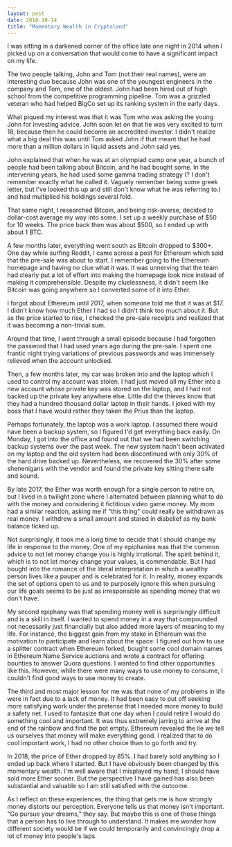 ```yaml
---
layout: post
date: 2018-10-14
title: "Momentary Wealth in Cryptoland"
---
```


I was sitting in a darkened corner of the office late one night in 2014 when I picked up on a conversation that would come to have a significant impact on my life.

The two people talking, John and Tom (not their real names), were an interesting duo because John was one of the youngest engineers in the company and Tom, one of the oldest. John had been hired out of high school from the competitive programming pipeline. Tom was a grizzled veteran who had helped BigCo set up its ranking system in the early days.

What piqued my interest was that it was Tom who was asking the young John for investing advice. John soon let on that he was very excited to turn 18, because then he could become an accredited investor. I didn't realize what a big deal this was until Tom asked John if that meant that he had more than a million dollars in liquid assets and John said yes.

John explained that when he was at an olympiad camp one year, a bunch of people had been talking about Bitcoin, and he had bought some. In the intervening years, he had used some gamma trading strategy (? I don't remember exactly what he called it. Vaguely remember being some greek letter, but I've looked this up and still don't know what he was referring to.) and had multiplied his holdings several fold.

That same night, I researched Bitcoin, and being risk-averse, decided to dollar-cost average my way into some. I set up a weekly purchase of $50 for 10 weeks. The price back then was about $500, so I ended up with about 1 BTC.

A few months later, everything went south as Bitcoin dropped to $300+. One day while surfing Reddit, I came across a post for Ethereum which said that the pre-sale was about to start. I remember going to the Ethereum homepage and having no clue what it was. It was unnerving that the team had clearly put a lot of effort into making the homepage look nice instead of making it comprehensible. Despite my cluelessness, it didn't seem like Bitcoin was going anywhere so I converted some of it into Ether.

I forgot about Ethereum until 2017, when someone told me that it was at $17. I didn't know how much Ether I had so I didn't think too much about it. But as the price started to rise, I checked the pre-sale receipts and realized that it was becoming a non-trivial sum.

Around that time, I went through a small episode because I had forgotten the password that I had used years ago during the pre-sale. I spent one frantic night trying variations of previous passwords and was immensely relieved when the account unlocked.

Then, a few months later, my car was broken into and the laptop which I used to control my account was stolen. I had just moved all my Ether into a new account whose private key was stored on the laptop, and I had not backed up the private key anywhere else. Little did the thieves know that they had a hundred thousand dollar laptop in their hands. I joked with my boss that I have would rather they taken the Prius than the laptop.

Perhaps fortunately, the laptop was a work laptop. I assumed there would have been a backup system, so I figured I'd get everything back easily. On Monday, I got into the office and found out that we had been switching backup systems over the past week. The new system hadn't been activated on my laptop and the old system had been discontinued with only 30% of the hard drive backed up. Nevertheless, we recovered the 30% after some shenenigans with the vendor and found the private key sitting there safe and sound.

By late 2017, the Ether was worth enough for a single person to retire on, but I lived in a twilight zone where I alternated between planning what to do with the money and considering it fictitious video game money. My mom had a similar reaction, asking me if "this thing" could really be withdrawn as real money. I withdrew a small amount and stared in disbelief as my bank balance ticked up.

Not surprisingly, it took me a long time to decide that I should change my life in response to the money. One of my epiphanies was that the common advice to not let money change you is highly irrational. The spirit behind it, which is to not let money change your values, is commendable. But I had bought into the romance of the literal interpretation in which a wealthy person lives like a pauper and is celebrated for it. In reality, money expands the set of options open to us and to purposely ignore this when pursuing our life goals seems to be just as irresponsible as spending money that we don't have.

My second epiphany was that spending money well is surprisingly difficult and is a skill in itself. I wanted to spend money in a way that compounded not necessarily just financially but also added more layers of meaning to my life. For instance, the biggest gain from my stake in Ethereum was the motivation to participate and learn about the space: I figured out how to use a splitter contract when Ethereum forked; bought some cool domain names in Ethereum Name Service auctions and wrote a contract for offering bounties to answer Quora questions. I wanted to find other opportunities like this. However, while there were many ways to use money to consume, I couldn't find good ways to use money to create.

The third and most major lesson for me was that none of my problems in life were in fact due to a lack of money. It had been easy to put off seeking more satisfying work under the pretense that I needed more money to build a safety net. I used to fantasize that one day when I could retire I would do something cool and important. It was thus extremely jarring to arrive at the end of the rainbow and find the pot empty. Ethereum revealed the lie we tell us ourselves that money will make everything good. I realized that to do cool important work, I had no other choice than to go forth and try.

In 2018, the price of Ether dropped by 85%. I had barely sold anything so I ended up back where I started. But I have obviously been changed by this momentary wealth. I'm well aware that I misplayed my hand; I should have sold more Ether sooner. But the perspective I have gained has also been substantial and valuable so I am still satisfied with the outcome.

As I reflect on these experiences, the thing that gets me is how strongly money distorts our perception. Everyone tells us that money isn't important. "Go pursue your dreams," they say. But maybe this is one of those things that a person has to live through to understand. It makes me wonder how different society would be if we could temporarily and convincingly drop a lot of money into people's laps.
